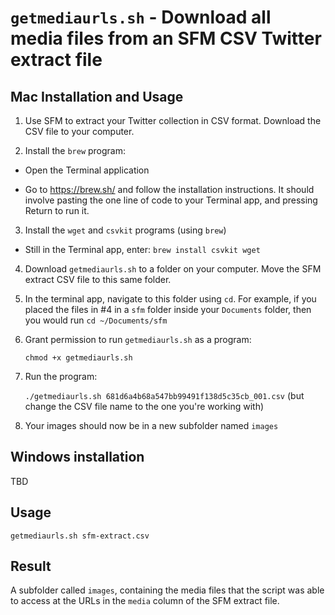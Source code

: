 # `getmediaurls.sh` - Download all media files from an SFM CSV Twitter extract file

## Mac Installation and Usage

1. Use SFM to extract your Twitter collection in CSV format.  Download the CSV file to your computer.

2. Install the `brew` program:

  - Open the Terminal application

  - Go to https://brew.sh/ and follow the installation instructions.  It should involve pasting the one line of code to your Terminal app, and pressing Return to run it.

3. Install the `wget` and `csvkit` programs (using `brew`)

  - Still in the Terminal app, enter: `brew install csvkit wget`

4. Download `getmediaurls.sh` to a folder on your computer.  Move the SFM extract CSV file to this same folder.

5. In the terminal app, navigate to this folder using `cd`.  For example,
if you placed the files in #4 in a `sfm` folder inside your `Documents` folder, then you would run
`cd ~/Documents/sfm`

6. Grant permission to run `getmediaurls.sh` as a program:

   `chmod +x getmediaurls.sh` 

7. Run the program:

   `./getmediaurls.sh 681d6a4b68a547bb99491f138d5c35cb_001.csv` (but change the CSV file name to the one you're working with)

8. Your images should now be in a new subfolder named `images`


## Windows installation

TBD

## Usage

```
getmediaurls.sh sfm-extract.csv
```

## Result

A subfolder called `images`, containing the media files that the script was able to access at the URLs in the `media` column of the SFM extract file.

